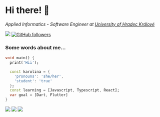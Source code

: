 # Hi there! :wave:

_Applied Informatics - Software Engineer at [University of Hradec Králové](https://github.com/uhk-fim?language=php 'github page')_

![](https://komarev.com/ghpvc/?username=keyqlin&color=orange) [![GitHub followers](https://img.shields.io/github/followers/keyqlin.svg?style=social&label=Follow&maxAge=2592000)](https://github.com/keyqlin?tab=followers)

### Some words about me...

```dart
void main() {
  print('Hii');

  const karolina = {
    'pronouns': 'she/her',
    'student': 'true'
  };
  const learning = [Javascript, Typescript, React];
  var goal = [Dart, Flutter]
}
```


![](https://img.shields.io/badge/LinkedIn-0077B5?style=for-the-badge&logo=linkedin&logoColor=white)
![](https://img.shields.io/badge/Discord-5865F2?style=for-the-badge&logo=discord&logoColor=white) 
![](https://img.shields.io/badge/Twitter-1DA1F2?style=for-the-badge&logo=twitter&logoColor=white)